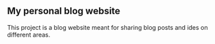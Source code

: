 ## My personal blog website

This project is a blog website meant for sharing blog posts and ides on different areas.
